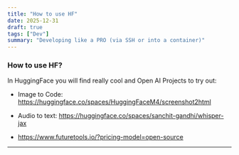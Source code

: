 ```yaml
---
title: "How to use HF"
date: 2025-12-31
draft: true
tags: ["Dev"]
summary: "Developing like a PRO (via SSH or into a container)"
---
```




### How to use HF?

In HuggingFace you will find really cool and Open AI Projects to try out:

* Image to Code: <https://huggingface.co/spaces/HuggingFaceM4/screenshot2html>
* Audio to text: <https://huggingface.co/spaces/sanchit-gandhi/whisper-jax>


* <https://www.futuretools.io/?pricing-model=open-source>


---

